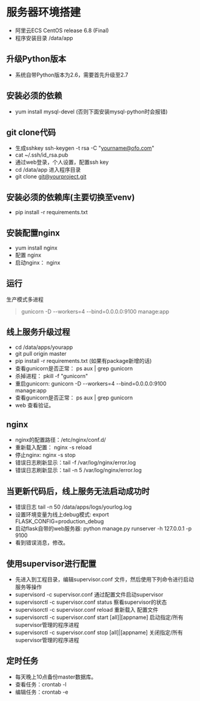 # 服务器环境搭建
- 阿里云ECS CentOS release 6.8 (Final)
- 程序安装目录 /data/app

## 升级Python版本
- 系统自带Python版本为2.6，需要首先升级至2.7

## 安装必须的依赖
- yum install mysql-devel (否则下面安装mysql-python时会报错)

## git clone代码
- 生成sshkey ssh-keygen -t rsa -C "yourname@ofo.com"
- cat ~/.ssh/id_rsa.pub
- 通过web登录，个人设置，配置ssh key
- cd /data/app 进入程序目录
- git clone git@yourproject.git

## 安装必须的依赖库(主要切换至venv)
- pip install -r requirements.txt

## 安装配置nginx
- yum install nginx
- 配置 nginx
- 启动nginx： nginx

## 运行
生产模式多进程
> gunicorn -D --workers=4 --bind=0.0.0.0:9100 manage:app

## 线上服务升级过程
- cd /data/apps/yourapp
- git pull origin master
- pip install -r requirements.txt (如果有package新增的话)
- 查看gunicorn是否正常： ps aux | grep gunicorn
- 杀掉进程： pkill -f "gunicorn"
- 重启gunicorn: gunicorn -D --workers=4 --bind=0.0.0.0:9100 manage:app
- 查看gunicorn是否正常： ps aux | grep gunicorn
- web 查看验证。

## nginx
- nginx的配置路径：/etc/nginx/conf.d/
- 重新载入配置： nginx -s reload
- 停止nginx: nginx -s stop
- 错误日志刷新显示：tail -f /var/log/nginx/error.log
- 错误日志刷新显示：tail -n 5 /var/log/nginx/error.log

## 当更新代码后，线上服务无法启动成功时
- 错误日志 tail -n 50 /data/apps/logs/yourlog.log
- 设置环境变量为线上debug模式: export FLASK_CONFIG=production_debug
- 启动flask自带的web服务器: python manage.py runserver -h 127.0.0.1 -p 9100
- 看到错误消息，修改。

## 使用supervisor进行配置
- 先进入到工程目录，编辑supervisor.conf 文件，然后使用下列命令进行启动服务等操作
- supervisord -c supervisor.conf                             通过配置文件启动supervisor
- supervisorctl -c supervisor.conf status                    察看supervisor的状态
- supervisorctl -c supervisor.conf reload                    重新载入 配置文件
- supervisorctl -c supervisor.conf start [all]|[appname]     启动指定/所有 supervisor管理的程序进程
- supervisorctl -c supervisor.conf stop [all]|[appname]      关闭指定/所有 supervisor管理的程序进程

## 定时任务
- 每天晚上10点备份master数据库。
- 查看任务：crontab -l
- 编辑任务：crontab -e
